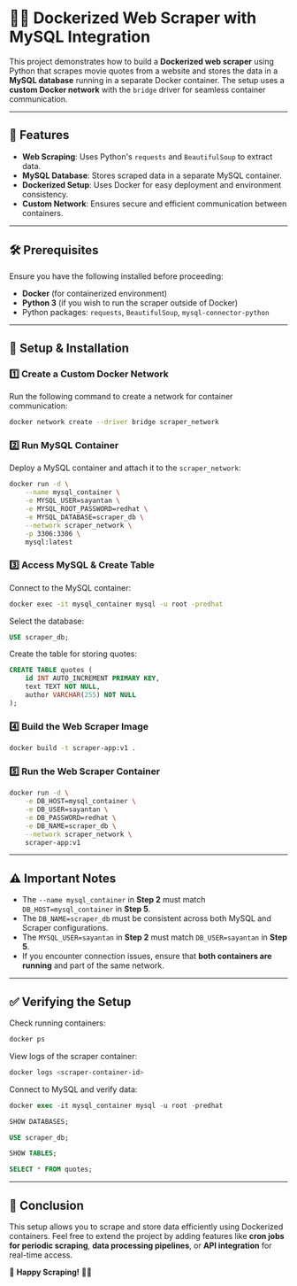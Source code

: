 # 🕵️‍♂️ Dockerized Web Scraper with MySQL Integration

This project demonstrates how to build a **Dockerized web scraper** using Python that scrapes movie quotes from a website and stores the data in a **MySQL database** running in a separate Docker container. The setup uses a **custom Docker network** with the `bridge` driver for seamless container communication.

---

## 🚀 Features
- **Web Scraping**: Uses Python's `requests` and `BeautifulSoup` to extract data.
- **MySQL Database**: Stores scraped data in a separate MySQL container.
- **Dockerized Setup**: Uses Docker for easy deployment and environment consistency.
- **Custom Network**: Ensures secure and efficient communication between containers.

---

## 🛠️ Prerequisites
Ensure you have the following installed before proceeding:
- **Docker** (for containerized environment)
- **Python 3** (if you wish to run the scraper outside of Docker)
- Python packages: `requests`, `BeautifulSoup`, `mysql-connector-python`

---

## 📌 Setup & Installation

### **1️⃣ Create a Custom Docker Network**
Run the following command to create a network for container communication:
```sh
docker network create --driver bridge scraper_network
```

### **2️⃣ Run MySQL Container**
Deploy a MySQL container and attach it to the `scraper_network`:
```sh
docker run -d \
    --name mysql_container \
    -e MYSQL_USER=sayantan \
    -e MYSQL_ROOT_PASSWORD=redhat \
    -e MYSQL_DATABASE=scraper_db \
    --network scraper_network \
    -p 3306:3306 \
    mysql:latest
```

### **3️⃣ Access MySQL & Create Table**
Connect to the MySQL container:
```sh
docker exec -it mysql_container mysql -u root -predhat
```
Select the database:
```sql
USE scraper_db;
```
Create the table for storing quotes:
```sql
CREATE TABLE quotes (
    id INT AUTO_INCREMENT PRIMARY KEY,
    text TEXT NOT NULL,
    author VARCHAR(255) NOT NULL
);
```

### **4️⃣ Build the Web Scraper Image**
```sh
docker build -t scraper-app:v1 .
```

### **5️⃣ Run the Web Scraper Container**
```sh
docker run -d \
    -e DB_HOST=mysql_container \
    -e DB_USER=sayantan \
    -e DB_PASSWORD=redhat \
    -e DB_NAME=scraper_db \
    --network scraper_network \
    scraper-app:v1
```

---

## ⚠️ Important Notes
- The `--name mysql_container` in **Step 2** must match `DB_HOST=mysql_container` in **Step 5**.
- The `DB_NAME=scraper_db` must be consistent across both MySQL and Scraper configurations.
- The `MYSQL_USER=sayantan` in **Step 2** must match `DB_USER=sayantan` in **Step 5**.
- If you encounter connection issues, ensure that **both containers are running** and part of the same network.

---

## ✅ Verifying the Setup
Check running containers:
```sh
docker ps
```
View logs of the scraper container:
```sh
docker logs <scraper-container-id>
```
Connect to MySQL and verify data:
```sql
docker exec -it mysql_container mysql -u root -predhat

SHOW DATABASES;

USE scraper_db;

SHOW TABLES;

SELECT * FROM quotes;
```

---

## 📖 Conclusion
This setup allows you to scrape and store data efficiently using Dockerized containers. Feel free to extend the project by adding features like **cron jobs for periodic scraping**, **data processing pipelines**, or **API integration** for real-time access.

🚀 **Happy Scraping!** 🕵️‍♂️

